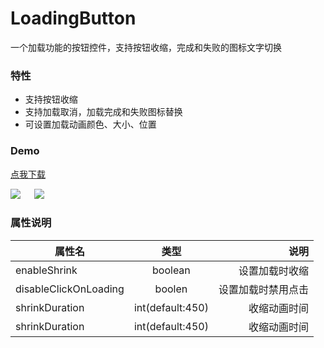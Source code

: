 # LoadingButton

 一个加载功能的按钮控件，支持按钮收缩，完成和失败的图标文字切换

### 特性
   * 支持按钮收缩
   * 支持加载取消，加载完成和失败图标替换
   * 可设置加载动画颜色、大小、位置
   
### Demo
[点我下载](https://github.com/FlodCoding/LoadingButton/raw/master/app/build/outputs/apk/debug/app-debug.apk)

![](/screenrecord/shrink.gif) &ensp;&ensp; ![](/screenrecord/noshrink.gif)

### 属性说明
属性名|类型|说明
---|:--:|---:
enableShrink|boolean|设置加载时收缩
disableClickOnLoading|boolen|设置加载时禁用点击
shrinkDuration|int(default:450)|收缩动画时间
shrinkDuration|int(default:450)|收缩动画时间

